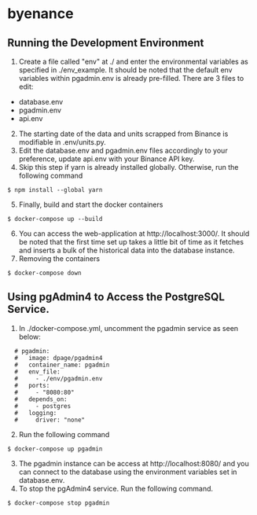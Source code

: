 # byenance

## Running the Development Environment
1. Create a file called "env" at ./ and enter the environmental variables as specified in ./env_example. It should be noted that the default env variables within pgadmin.env is already pre-filled. There are 3 files to edit:
- database.env
- pgadmin.env
- api.env
2. The starting date of the data and units scrapped from Binance is modifiable in .env/units.py.
3. Edit the database.env and pgadmin.env files accordingly to your preference, update api.env with your Binance API key. 
4. Skip this step if yarn is already installed globally. Otherwise, run the following command 
```
$ npm install --global yarn
```
5. Finally, build and start the docker containers 
```
$ docker-compose up --build
```
6. You can access the web-application at http://localhost:3000/. It should be noted that the first time set up takes a little bit of time as it fetches and inserts a bulk of the historical data into the database instance. 
7. Removing the containers 
```
$ docker-compose down
```

## Using pgAdmin4 to Access the PostgreSQL Service. 
1. In ./docker-compose.yml, uncomment the pgadmin service as seen below:
```
  # pgadmin:
  #   image: dpage/pgadmin4
  #   container_name: pgadmin
  #   env_file:
  #     - ./env/pgadmin.env
  #   ports:
  #     - "8080:80"
  #   depends_on:
  #     - postgres
  #   logging:
  #     driver: "none"
```
2. Run the following command 
```
$ docker-compose up pgadmin
```
3. The pgadmin instance can be access at http://localhost:8080/ and you can connect to the database using the environment variables set in database.env.
4. To stop the pgAdmin4 service. Run the following command.
```
$ docker-compose stop pgadmin
```
